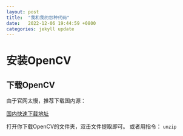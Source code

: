 ```yaml
---
layout: post
title:  "我和我的怨种代码"
date:   2022-12-06 19:44:59 +0800
categories: jekyll update
---
```

<h1>安装OpenCV</h1>
<h2>下载OpenCV</h2>
由于官网太慢，推荐下载国内源：

[国内快速下载地址]

打开你下载OpenCV的文件夹，双击文件提取即可。
或者用指令：
`unzip`

[国内快速下载地址]: https://www.raoyunsoft.com/wordpress/index.php/2020/03/09/opencvdownload/
